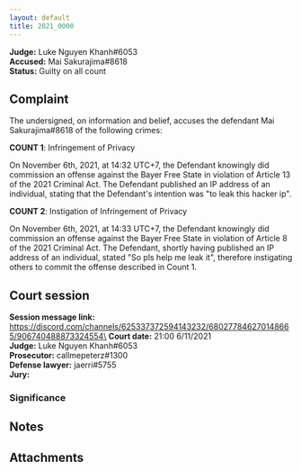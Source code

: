 ```yaml
---
layout: default
title: 2021_0000
---
```

**Judge:** Luke Nguyen Khanh#6053\
**Accused:** Mai Sakurajima#8618\
**Status:** Guilty on all count

## Complaint
The undersigned, on information and belief, accuses the defendant Mai Sakurajima#8618 of the following crimes:

__COUNT 1__: Infringement of Privacy 

On November 6th, 2021, at 14:32 UTC+7, the Defendant knowingly did commission an offense against the Bayer Free State in violation of Article 13 of the 2021 Criminal Act. The Defendant published an IP address of an individual, stating that the Defendant's intention was "to leak this hacker ip".

__COUNT 2__: Instigation of Infringement of Privacy

On November 6th, 2021, at 14:33 UTC+7, the Defendant knowingly did commission an offense against the Bayer Free State in violation of Article 8 of the 2021 Criminal Act. The Defendant, shortly having published an IP address of an individual, stated "So pls help me leak it", therefore instigating others to commit the offense described in Count 1.

## Court session
**Session message link:** https://discord.com/channels/625337372594143232/680277846270148665/906740488873324554\
**Court date:** 21:00 6/11/2021\
**Judge:** Luke Nguyen Khanh#6053\
**Prosecutor:** callmepeterz#1300\
**Defense lawyer:** jaerri#5755\
**Jury:**

### Significance

## Notes

## Attachments